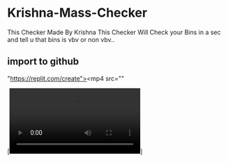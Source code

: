 # Krishna-Mass-Checker
This Checker Made By Krishna This Checker Will Check your Bins in  a sec and tell u that bins is vbv or non vbv..


## import to github

"https://replit.com/create"><mp4 src="" 

[![IMPORT TO GITHUB](https://graph.org/file/717389f6cd58993fd5f54.mp4)]

